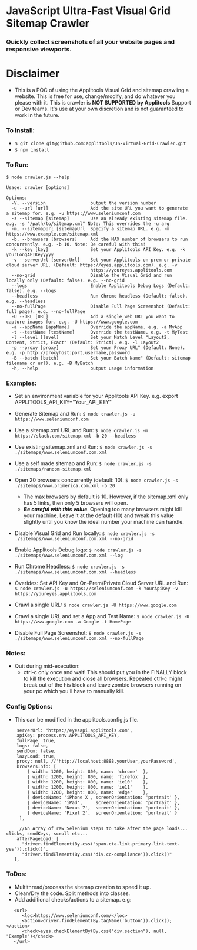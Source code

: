 # JavaScript Ultra-Fast Visual Grid Sitemap Crawler

### Quickly collect screenshots of all your website pages and responsive viewports.

# Disclaimer
* This is a POC of using the Applitools Visual Grid and sitemap crawling a website. This is free for use, change/modify, and do whatever you please with it. This is crawler is **NOT SUPPORTED by Applitools** Support or Dev teams. It's use at your own discretion and is not guaranteed to work in the future. 

### To Install:

* ```$ git clone git@github.com:applitools/JS-Virtual-Grid-Crawler.git```
* ```$ npm install```

### To Run:

```
$ node crawler.js --help

Usage: crawler [options]

Options:
  -V, --version                 output the version number
  -u --url [url]                Add the site URL you want to generate a sitemap for. e.g. -u https://www.seleniumconf.com
  -s --sitemap [sitemap]        Use an already existing sitemap file. e.g. -s "/path/to/sitemap.xml" Note: This overrides the -u arg
  -m, --sitemapUrl [sitemapUrl  Specify a sitemap URL. e.g. -m https://www.example.com/sitemap.xml
  -b, --browsers [browsers]     Add the MAX number of browsers to run concurrently. e.g. -b 10. Note: Be careful with this!
  -k --key [key]                Set your Applitools API Key. e.g. -k yourLongAPIKeyyyyy
  -v --serverUrl [serverUrl]    Set your Applitools on-prem or private cloud server URL. (Default: https://eyes.applitools.com). e.g. -v 
                                https://youreyes.applitools.com
  --no-grid                     Disable the Visual Grid and run locally only (Default: false). e.g. --no-grid
  --logs                        Enable Applitools Debug Logs (Default: false). e.g. --logs
  --headless                    Run Chrome headless (Default: false). e.g. --headless
  --no-fullPage                 Disable Full Page Screenshot (Default: full page). e.g. --no-fullPage
  -U --URL [URL]                Add a single web URL you want to capture images for. e.g. -U https://www.google.com
  -a --appName [appName]        Override the appName. e.g. -a MyApp
  -t --testName [testName]      Override the testName. e.g. -t MyTest
  -l --level [level]            Set your Match Level "Layout2, Content, Strict, Exact" (Default: Strict). e.g. -l Layout2
  -p --proxy [proxy]            Set your Proxy URL" (Default: None). e.g. -p http://proxyhost:port,username,password
  -B --batch [batch]            Set your Batch Name" (Default: sitemap filename or url). e.g. -B MyBatch
  -h, --help                    output usage information
```

### Examples:

* Set an environment variable for your Applitools API Key. e.g. export APPLITOOLS_API_KEY="Your_API_KEY"

* Generate Sitemap and Run: `$ node crawler.js -u https://www.seleniumconf.com`
* Use a sitemap.xml URL and Run: `$ node crawler.js -m https://slack.com/sitemap.xml -b 20 --headless`
* Use existing sitemap.xml and Run: `$ node crawler.js -s ./sitemaps/www.seleniumconf.com.xml`
* Use a self made sitemap and Run: `$ node crawler.js -s ./sitemaps/random-sitemap.xml`
* Open 20 browsers concurrently (default: 10): `$ node crawler.js -s ./sitemaps/www.primerica.com.xml -b 20`
   * The max browsers by default is 10. However, if the sitemap.xml only has 5 links, then only 5 browsers will open.
   * ***Be careful with this value***. Opening too many browsers might kill your machine. Leave it at the default (10) and tweak this value slightly until you know the ideal number your machine can handle.
* Disable Visual Grid and Run locally: `$ node crawler.js -s ./sitemaps/www.seleniumconf.com.xml --no-grid`
* Enable Applitools Debug logs: `$ node crawler.js -s ./sitemaps/www.seleniumconf.com.xml --log`
* Run Chrome Headless: `$ node crawler.js -s ./sitemaps/www.seleniumconf.com.xml --headless`
* Overides: Set API Key and On-Prem/Private Cloud Server URL and Run: `$ node crawler.js -u https://seleniumconf.com -k YourApiKey -v https://youreyes.applitools.com`
* Crawl a single URL: `$ node crawler.js -U https://www.google.com`
* Crawl a single URL and set a App and Test Name: `$ node crawler.js -U https://www.google.com -a Google -t HomePage`
* Disable Full Page Screenshot: `$ node crawler.js -s ./sitemaps/www.seleniumconf.com.xml --no-fullPage`

### Notes:

* Quit during mid-execution:
   * ctrl-c only once and wait! This should put you in the FINALLY block to kill the execution and close all browsers. Repeated ctrl-c might break out of the his block and leave zombie browsers running on your pc which you'll have to manually kill. 

### Config Options:
   * This can be modified in the applitools.config.js file.

```
    serverUrl: "https://eyesapi.applitools.com",
    apiKey: process.env.APPLITOOLS_API_KEY,
    fullPage: true,
    logs: false,
    sendDom: false,
    lazyLoad: true,
    proxy: null, //'http://localhost:8888,yourUser,yourPassword',
    browsersInfo: [
        { width: 1200, height: 800, name: 'chrome'  },
        { width: 1200, height: 800, name: 'firefox' },
        { width: 1200, height: 800, name: 'ie10'    },
        { width: 1200, height: 800, name: 'ie11'    },
        { width: 1200, height: 800, name: 'edge'    },
        { deviceName: 'iPhone X', screenOrientation: 'portrait' },
        { deviceName: 'iPad',     screenOrientation: 'portrait' },
        { deviceName: 'Nexus 7',  screenOrientation: 'portrait' },
        { deviceName: 'Pixel 2',  screenOrientation: 'portrait' }
     ],

     //An Array of raw Selenium steps to take after the page loads... clicks, sendKeys, scroll etc...
    afterPageLoad: [
      "driver.findElement(By.css('span.cta-link.primary.link-text-yes')).click()",
      "driver.findElement(By.css('div.cc-compliance')).click()"
   ],
```

### ToDos:

* Multithread/process the sitemap creation to speed it up.
* Clean/Dry the code. Split methods into classes.
* Add additional checks/actions to a sitemap. e.g: 
```
   <url>
      <loc>https://www.seleniumconf.com/</loc>
      <action>driver.findElement(By.tagName('button')).click();</action>
      <check>eyes.checkElementBy(By.css("div.section"), null, "Example")</check>
   </url>
```
